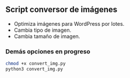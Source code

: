 ## Script conversor de imágenes ## 

- Optimiza imágenes para WordPress por lotes.
- Cambia tipo de imagen.
- Cambia tamaño de imagen.

### Demás opciones en progreso ###

```bash
chmod +x convert_img.py
python3 convert_img.py
```
